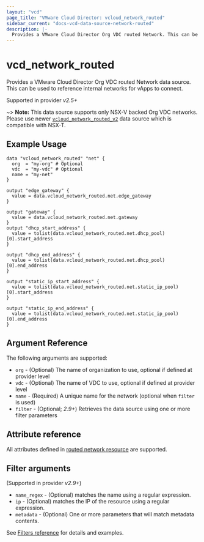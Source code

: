 ```yaml
---
layout: "vcd"
page_title: "VMware Cloud Director: vcloud_network_routed"
sidebar_current: "docs-vcd-data-source-network-routed"
description: |-
  Provides a VMware Cloud Director Org VDC routed Network. This can be used to reference internal networks for vApps to connect.
---
```


# vcd\_network\_routed

Provides a VMware Cloud Director Org VDC routed Network data source. This can be used to reference internal networks for vApps to connect.

Supported in provider *v2.5+*

~> **Note:** This data source supports only NSX-V backed Org VDC networks.
Please use newer [`vcloud_network_routed_v2`](/providers/vmware/vcd/latest/docs/data-sources/network_routed_v2)
data source which is compatible with NSX-T.

## Example Usage

```hcl
data "vcloud_network_routed" "net" {
  org  = "my-org" # Optional
  vdc  = "my-vdc" # Optional
  name = "my-net"
}

output "edge_gateway" {
  value = data.vcloud_network_routed.net.edge_gateway
}

output "gateway" {
  value = data.vcloud_network_routed.net.gateway
}
output "dhcp_start_address" {
  value = tolist(data.vcloud_network_routed.net.dhcp_pool)[0].start_address
}

output "dhcp_end_address" {
  value = tolist(data.vcloud_network_routed.net.dhcp_pool)[0].end_address
}

output "static_ip_start_address" {
  value = tolist(data.vcloud_network_routed.net.static_ip_pool)[0].start_address
}

output "static_ip_end_address" {
  value = tolist(data.vcloud_network_routed.net.static_ip_pool)[0].end_address
}
```

## Argument Reference

The following arguments are supported:

* `org` - (Optional) The name of organization to use, optional if defined at provider level
* `vdc` - (Optional) The name of VDC to use, optional if defined at provider level
* `name` - (Required) A unique name for the network (optional when `filter` is used)
* `filter` - (Optional; *2.9+*) Retrieves the data source using one or more filter parameters

## Attribute reference

All attributes defined in [routed network resource](/providers/vmware/vcd/latest/docs/resources/network_routed#attribute-reference) are supported.

## Filter arguments

(Supported in provider *v2.9+*)

* `name_regex` - (Optional) matches the name using a regular expression.
* `ip` - (Optional) matches the IP of the resource using a regular expression.
* `metadata` - (Optional) One or more parameters that will match metadata contents.

See [Filters reference](/providers/vmware/vcd/latest/docs/guides/data_source_filters) for details and examples.

